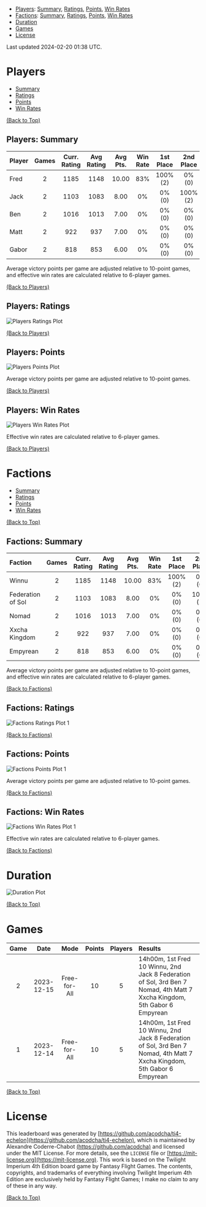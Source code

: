 - [Players](#players): [Summary](#players-summary), [Ratings](#players-ratings), [Points](#players-points), [Win Rates](#players-win-rates)
- [Factions](#factions): [Summary](#factions-summary), [Ratings](#factions-ratings), [Points](#factions-points), [Win Rates](#factions-win-rates)
- [Duration](#duration)
- [Games](#games)
- [License](#license)

Last updated 2024-02-20 01:38 UTC.

# Players

- [Summary](#players-summary)
- [Ratings](#players-ratings)
- [Points](#players-points)
- [Win Rates](#players-win-rates)

[(Back to Top)](#)

## Players: Summary

| **Player** | **Games** | **Curr. Rating** | **Avg Rating** | **Avg Pts.** | **Win Rate** | **1st Place** | **2nd Place** | **3rd Place** |
| :--- | :---: | :---: | :---: | :---: | :---: | :---: | :---: | :---: |
| Fred | 2 | 1185 | 1148 | 10.00 | 83% | 100% (2) | 0% (0) | 0% (0) |
| Jack | 2 | 1103 | 1083 | 8.00 | 0% | 0% (0) | 100% (2) | 0% (0) |
| Ben | 2 | 1016 | 1013 | 7.00 | 0% | 0% (0) | 0% (0) | 100% (2) |
| Matt | 2 | 922 | 937 | 7.00 | 0% | 0% (0) | 0% (0) | 0% (0) |
| Gabor | 2 | 818 | 853 | 6.00 | 0% | 0% (0) | 0% (0) | 0% (0) |

Average victory points per game are adjusted relative to 10-point games, and effective win rates are calculated relative to 6-player games.

[(Back to Players)](#players)

## Players: Ratings

![Players Ratings Plot](players/ratings.png)

[(Back to Players)](#players)

## Players: Points

![Players Points Plot](players/points.png)

Average victory points per game are adjusted relative to 10-point games.

[(Back to Players)](#players)

## Players: Win Rates

![Players Win Rates Plot](players/winrates.png)

Effective win rates are calculated relative to 6-player games.

[(Back to Players)](#players)

# Factions

- [Summary](#factions-summary)
- [Ratings](#factions-ratings)
- [Points](#factions-points)
- [Win Rates](#factions-win-rates)

[(Back to Top)](#)

## Factions: Summary

| **Faction** | **Games** | **Curr. Rating** | **Avg Rating** | **Avg Pts.** | **Win Rate** | **1st Place** | **2nd Place** | **3rd Place** |
| :--- | :---: | :---: | :---: | :---: | :---: | :---: | :---: | :---: |
| Winnu | 2 | 1185 | 1148 | 10.00 | 83% | 100% (2) | 0% (0) | 0% (0) |
| Federation of Sol | 2 | 1103 | 1083 | 8.00 | 0% | 0% (0) | 100% (2) | 0% (0) |
| Nomad | 2 | 1016 | 1013 | 7.00 | 0% | 0% (0) | 0% (0) | 100% (2) |
| Xxcha Kingdom | 2 | 922 | 937 | 7.00 | 0% | 0% (0) | 0% (0) | 0% (0) |
| Empyrean | 2 | 818 | 853 | 6.00 | 0% | 0% (0) | 0% (0) | 0% (0) |

Average victory points per game are adjusted relative to 10-point games, and effective win rates are calculated relative to 6-player games.

[(Back to Factions)](#factions)

## Factions: Ratings

![Factions Ratings Plot 1](factions/ratings1.png)

[(Back to Factions)](#factions)

## Factions: Points

![Factions Points Plot 1](factions/points1.png)

Average victory points per game are adjusted relative to 10-point games.

[(Back to Factions)](#factions)

## Factions: Win Rates

![Factions Win Rates Plot 1](factions/winrates1.png)

Effective win rates are calculated relative to 6-player games.

[(Back to Factions)](#factions)

# Duration

![Duration Plot](duration.png)

[(Back to Top)](#)

# Games

| **Game** | **Date** | **Mode** | **Points** | **Players** | **Results** |
| :---: | :---: | :---: | :---: | :---: | :--- |
| 2 | 2023-12-15 | Free-for-All | 10 | 5 | 14h00m, 1st Fred 10 Winnu, 2nd Jack 8 Federation of Sol, 3rd Ben 7 Nomad, 4th Matt 7 Xxcha Kingdom, 5th Gabor 6 Empyrean |
| 1 | 2023-12-14 | Free-for-All | 10 | 5 | 14h00m, 1st Fred 10 Winnu, 2nd Jack 8 Federation of Sol, 3rd Ben 7 Nomad, 4th Matt 7 Xxcha Kingdom, 5th Gabor 6 Empyrean |

[(Back to Top)](#)

# License

This leaderboard was generated by [https://github.com/acodcha/ti4-echelon](https://github.com/acodcha/ti4-echelon), which is maintained by Alexandre Coderre-Chabot [(https://github.com/acodcha)](https://github.com/acodcha) and licensed under the MIT License. For more details, see the `LICENSE` file or [https://mit-license.org](https://mit-license.org). This work is based on the Twilight Imperium 4th Edition board game by Fantasy Flight Games. The contents, copyrights, and trademarks of everything involving Twilight Imperium 4th Edition are exclusively held by Fantasy Flight Games; I make no claim to any of these in any way.

[(Back to Top)](#)

